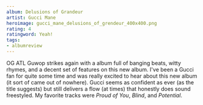 ```yaml
---
album: Delusions of Grandeur
artist: Gucci Mane
heroimage: gucci_mane_delusions_of_grendeur_400x400.png
rating: 4
ratingword: Yeah!
tags:
- albumreview
---
```

OG ATL Guwop strikes again with a album full of banging beats, witty rhymes, and
a decent set of features on this new album. I've been a Gucci fan for quite some
time and was really excited to hear about this new album (it sort of came out of
nowhere). Gucci seems as confident as ever (as the title suggests) but still
delivers a flow (at times) that honestly does sound freestyled. My favorite
tracks were _Proud of You_, _Blind_, and _Potential_.
